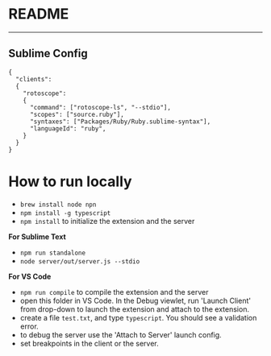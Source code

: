 # README
-------------------

## Sublime Config

```
{
  "clients":
  {
    "rotoscope":
    {
      "command": ["rotoscope-ls", "--stdio"],
      "scopes": ["source.ruby"],
      "syntaxes": ["Packages/Ruby/Ruby.sublime-syntax"],
      "languageId": "ruby",
    }
  }
}
```


# How to run locally
* `brew install node npn`
* `npm install -g typescript`
* `npm install` to initialize the extension and the server

**For Sublime Text**
* `npm run standalone`
* `node server/out/server.js --stdio`

**For VS Code**
* `npm run compile` to compile the extension and the server
* open this folder in VS Code. In the Debug viewlet, run 'Launch Client' from drop-down to launch the extension and attach to the extension.
* create a file `test.txt`, and type `typescript`. You should see a validation error.
* to debug the server use the 'Attach to Server' launch config.
* set breakpoints in the client or the server.
